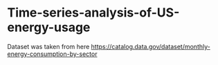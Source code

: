 # Time-series-analysis-of-US-energy-usage
Dataset was taken from here https://catalog.data.gov/dataset/monthly-energy-consumption-by-sector
